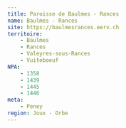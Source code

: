 ```yaml
---
title: Paroisse de Baulmes - Rances
name: Baulmes - Rances
site: https://baulmesrances.eerv.ch
territoire:
    - Baulmes
    - Rances
    - Valeyres-sous-Rances
    - Vuiteboeuf
NPA:
    - 1358
    - 1439
    - 1445
    - 1446
meta:
    - Peney
region: Joux - Orbe
---
```

